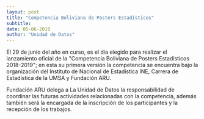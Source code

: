 ```yaml
---
layout: post
title: "Competencia Boliviana de Posters Estadísticos"
subtitle:
date: 05-06-2018
author: "Unidad de Datos"
---
```

 El 29 de junio del año en curso, es el dia elegido para realizar el lanzamiento oficial de la "Competencia Boliviana de Posters Estadísticos 2018-2019"; en esta su primera versión  la  competencia se encuentra bajo la  organización del Instituto de Nacional de Estadística INE, Carrera de Estadística de la UMSA y Fundación ARU.
 
 Fundación ARU delega a La Unidad de Datos la responsabilidad de coordinar las futuras actividades relacionadas con la competencia, además también será la encargada  de la inscripción de los participantes y la recepción de los trabajos.

